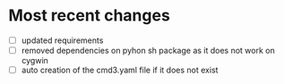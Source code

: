 # Most recent changes

* [ ] updated requirements
* [ ] removed dependencies on pyhon sh package as it does not work on cygwin
* [ ] auto creation of the cmd3.yaml file if it does not exist
